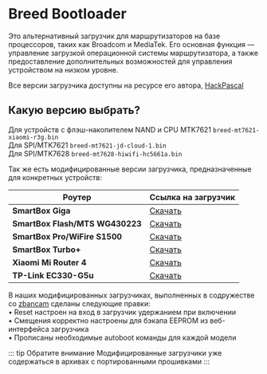 # Breed Bootloader

Это альтернативный загрузчик для маршрутизаторов на базе процессоров, таких как Broadcom и MediaTek. Его основная функция — управление загрузкой операционной системы маршрутизатора, а также предоставление дополнительных возможностей для управления устройством на низком уровне.

Все версии загрузчика доступны на ресурсе его автора, [HackPascal](https://breed.hackpascal.net/)

## Какую версию выбрать?

Для устройств с флэш-накопителем NAND и CPU MTK7621 `breed-mt7621-xiaomi-r3g.bin`<br/>
Для SPI/MTK7621 `breed-mt7621-jd-cloud-1.bin`<br/>
Для SPI/MTK7628 `breed-mt7628-hiwifi-hc5661a.bin`

Так же есть модифицированные версии загрузчика, предназначенные для конкретных устройств:

| Роутер                          | Ссылка на загрузчик             |
|---------------------------------|---------------------------------|
| **SmartBox Giga**               | [Скачать](https://vk.cc/czhVZL) |
| **SmartBox Flash/MTS WG430223** | [Скачать](https://vk.cc/czhVXy) |
| **SmartBox Pro/WiFire S1500**   | [Скачать](https://vk.cc/czhW31) |
| **SmartBox Turbo+**             | [Скачать](https://vk.cc/czhW5P) |
| **Xiaomi Mi Router 4**          | [Скачать](https://vk.cc/czhW8Z) |
| **TP-Link EC330-G5u**           | [Скачать](https://vk.cc/czhVz4) |

В наших модифицированных загрузчиках, выполненных в содружестве со [zbancam](https://4pda.to/forum/index.php?showuser=9098171) сделаны следующие правки:<br/>
• Reset настроен на вход в загрузчик удержанием при включении<br/>
• Смещения корректно настроены для бэкапа EEPROM из веб-интерфейса загрузчика<br/>
• Прописаны необходимые autoboot команды для каждой модели<br/>

::: tip Обратите внимание
Модифицированные загрузчики уже содержаться в архивах с портированными прошивками
:::
